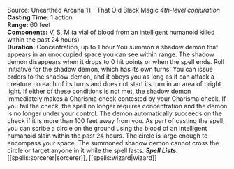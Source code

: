 Source: Unearthed Arcana 11 - That Old Black Magic
*4th-level conjuration*
**Casting Time:** 1 action  
**Range:** 60 feet  
**Components:** V, S, M (a vial of blood from an intelligent humanoid killed within the past 24 hours)  
**Duration:** Concentration, up to 1 hour
You summon a shadow demon that appears in an unoccupied space you can see within range. The shadow demon disappears when it drops to 0 hit points or when the spell ends.
Roll initiative for the shadow demon, which has its own turns. You can issue orders to the shadow demon, and it obeys you as long as it can attack a creature on each of its turns and does not start its turn in an area of bright light. If either of these conditions is not met, the shadow demon immediately makes a Charisma check contested by your Charisma check. If you fail the check, the spell no longer requires concentration and the demon is no longer under your control. The demon automatically succeeds on the check if it is more than 100 feet away from you.
As part of casting the spell, you can scribe a circle on the ground using the blood of an intelligent humanoid slain within the past 24 hours. The circle is large enough to encompass your space. The summoned shadow demon cannot cross the circle or target anyone in it while the spell lasts.
***Spell Lists.*** [[spells:sorcerer|sorcerer]], [[spells:wizard|wizard]]